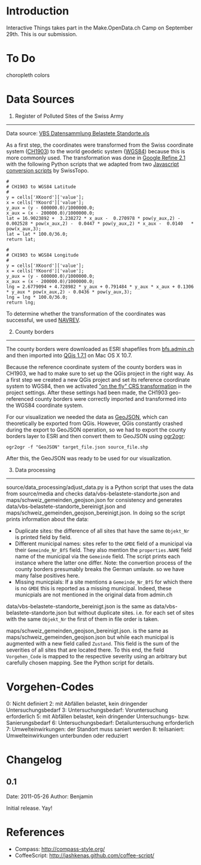 Introduction
============
Interactive Things takes part in the Make.OpenData.ch Camp on September 29th.
This is our submission.

To Do
=====
choropleth colors

Data Sources
============

1. Register of Polluted Sites of the Swiss Army
-----------------------------------------------

Data source: [VBS Datensammlung Belastete Standorte.xls](https://www.oeffentlichkeitsgesetz.ch/downloads/befreite-dokumente/5/2009_12_18_VBS_Datensammlung%20Belastete_Standorte.xls)

As a first step, the coordinates were transformed from the Swiss coordinate system ([CH1903](http://de.wikipedia.org/wiki/Schweizer_Landeskoordinaten)) to the world geodetic system ([WGS84](http://en.wikipedia.org/wiki/World_Geodetic_System)) because this is more commonly used. The transformation was done in [Google Refine 2.1](http://code.google.com/p/google-refine/) with the following Python scripts that we adapted from two [Javascript conversion scripts](http://www.swisstopo.admin.ch/internet/swisstopo/en/home/products/software/products/skripts.html) by SwissTopo.

    #
    # CH1903 to WGS84 Latitude
    #
    y = cells['XKoord']['value'];
    x = cells['YKoord']['value'];
    y_aux = (y - 600000.0)/1000000.0;
    x_aux = (x - 200000.0)/1000000.0;
    lat = 16.9023892 +  3.238272 * x_aux -  0.270978 * pow(y_aux,2) -  0.002528 * pow(x_aux,2) -  0.0447 * pow(y_aux,2) * x_aux -  0.0140   * pow(x_aux,3);
    lat = lat * 100.0/36.0;
    return lat;
    
    #
    # CH1903 to WGS84 Longitude
    #
    y = cells['XKoord']['value'];
    x = cells['YKoord']['value'];
    y_aux = (y - 600000.0)/1000000.0;
    x_aux = (x - 200000.0)/1000000.0;
    lng = 2.6779094 + 4.728982 * y_aux + 0.791484 * y_aux * x_aux + 0.1306   * y_aux * pow(x_aux,2) - 0.0436 * pow(y_aux,3);
    lng = lng * 100.0/36.0;
    return lng;

To determine whether the transformation of the coordinates was successful, we used [NAVREV](http://www.swisstopo.admin.ch/internet/swisstopo/en/home/apps/calc/navref.html).


2. County borders
-----------------

The county borders were downloaded as ESRI shapefiles from [bfs.admin.ch](http://www.bfs.admin.ch/bfs/portal/de/index/dienstleistungen/geostat/datenbeschreibung/generalisierte_gemeindegrenzen.html) and then imported into [QGis 1.7.1](http://www.qgis.org/) on Mac OS X 10.7.

Because the reference coordinate system of the county borders was in CH1903, we had to make sure to set up the QGis project in the right way. As a first step we created a new QGis project and set its reference coordinate system to WGS84, then we activated ["on the fly" CRS transformation](http://qgis.spatialthoughts.com/2010/10/load-multiple-layers-in-qgis.html) in the project settings. After these settings had been made, the CH1903 geo-referenced county borders were correctly imported and transformed into the WGS84 coordinate system.

For our visualization we needed the data as [GeoJSON](http://geojson.org/), which can theoretically be exported from QGis. However, QGis constantly crashed during the export to GeoJSON operation, so we had to export the county borders layer to ESRI and then convert them to GeoJSON using [ogr2ogr](http://www.gdal.org/ogr2ogr.html):

`ogr2ogr -f "GeoJSON" target_file.json source_file.shp`

After this, the GeoJSON was ready to be used for our visualization.

3. Data processing
------------------
source/data_processing/adjust_data.py is a Python script that uses the data from source/media and checks data/vbs-belastete-standorte.json and maps/schweiz_gemeinden_geojson.json for consistency and generates data/vbs-belastete-standorte_bereinigt.json and maps/schweiz_gemeinden_geojson_bereinigt.json. In doing so the script prints information about the data:

 * Duplicate sites: the difference of all sites that have the same `Objekt_Nr` is printed field by field.
 * Different municipal names: sites refer to the `GMDE` field of a municipal via their `Gemeinde_Nr_BfS` field. They also mention the `properties.NAME` field name of the municipal via the `Gemeinde` field. The script prints each instance where the latter one differ. Note: the convertion process of the county borders presumably breaks the German umlaute. so we have many false positives here.
 * Missing municpials: If a site mentions a `Gemeinde_Nr_BfS` for which there is no `GMDE` this is reported as a missing municipal. Indeed, these municpials are not mentioned in the original data from admin.ch

data/vbs-belastete-standorte_bereinigt.json is the same as data/vbs-belastete-standorte.json but without duplicate sites. i.e. for each set of sites with the same `Objekt_Nr` the first of them in file order is taken.

maps/schweiz_gemeinden_geojson_bereinigt.json. is the same as maps/schweiz_gemeinden_geojson.json but while each municipal is augmented with a new field called `Zustand`. This field is the sum of the severities of all sites that are located there. To this end, the field `Vorgehen_Code` is mapped to the respective severity using an arbitrary but carefully chosen mapping. See the Python script for details.

Vorgehen-Codes
==============

0: Nicht definiert
2: mit Abfällen belastet, kein dringender Untersuchungsbedarf
3: Untersuchungsbedarf: Voruntersuchung erforderlich
5: mit Abfällen belastet, kein dringender Untersuchungs- bzw. Sanierungsbedarf
6: Untersuchungsbedarf: Detailuntersuchung erforderlich
7: Umwelteinwirkungen: der Standort muss saniert werden
8: teilsaniert: Umwelteinwirkungen unterbunden oder reduziert

Changelog
=========

0.1
---
Date: 2011-05-26
Author: Benjamin

Initial release. Yay!

References
==========

* Compass:      http://compass-style.org/
* CoffeeScript: http://jashkenas.github.com/coffee-script/
